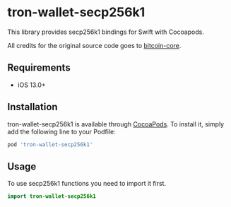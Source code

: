 # tron-wallet-secp256k1

This library provides secp256k1 bindings for Swift with Cocoapods.

All credits for the original source code goes to [bitcoin-core](https://github.com/bitcoin-core/secp256k1).

## Requirements

- iOS 13.0+

## Installation

tron-wallet-secp256k1 is available through [CocoaPods](https://cocoapods.org). To install
it, simply add the following line to your Podfile:

```ruby
pod 'tron-wallet-secp256k1'
```

## Usage

To use secp256k1 functions you need to import it first.

```Swift
import tron-wallet-secp256k1
```